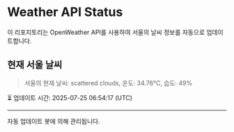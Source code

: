 
# Weather API Status

이 리포지토리는 OpenWeather API를 사용하여 서울의 날씨 정보를 자동으로 업데이트합니다.

## 현재 서울 날씨
> 서울의 현재 날씨: scattered clouds, 온도: 34.76°C, 습도: 49%

⏳ 업데이트 시간: 2025-07-25 06:54:17 (UTC)

---
자동 업데이트 봇에 의해 관리됩니다.
